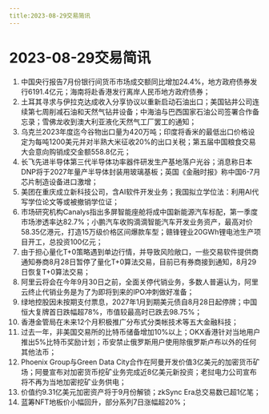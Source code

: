 ```yaml
---
title:2023-08-29交易简讯
---
```

# 2023-08-29交易简讯
1. 中国央行报告7月份银行间货币市场成交额同比增加24.4%，地方政府债券发行6191.4亿元；海南将赴香港发行离岸人民币地方政府债券；
2. 土耳其寻求与伊拉克达成收入分享协议以重新启动石油出口；美国钻井公司连续第七周削减石油和天然气钻井设备；中海油与巴西国家石油公司签署合作备忘录；雪佛龙收到澳大利亚液化天然气工厂罢工的通知；
3. 乌克兰2023年度迄今谷物出口量为420万吨；印度将香米的最低出口价格设定为每吨1200美元并对半熟大米征收20%的出口关税；第五届中国粮食交易大会意向购销成交金额558.8亿元；
4. 长飞先进半导体第三代半导体功率器件研发生产基地落户光谷；消息称日本DNP将于2027年量产半导体封装用玻璃基板；英国《金融时报》称中国6-7月芯片制造设备进口激增；
5. 美团在重庆成立新科技公司，含AI软件开发业务；我国拟立学位法：利用AI代写学位论文等或被撤销学位证；
6. 市场研究机构Canalys指出多屏智能座舱将成中国新能源汽车标配，第一季度市场渗透率达82.7%；小鹏汽车收购滴滴智能汽车开发业务资产，最高对价58.35亿港元，打造15万级价格区间爆款车型；赣锋锂业20GWh锂电池生产项目开工，总投资100亿元；
7. 由于担心量化T+0策略遇到单边行情，并导致风险敞口，一些交易软件提供商通知券商8月28日暂停了量化T+0算法交易，目前已有券商接到通知，8月29日恢复T+0算法交易；
8. 阿里云将会在今年9月30日之前，全面关停代销业务，多数人普遍认为，阿里云终止代销业务是为了为即将到来的IPO冲刺做好准备；
9. 绿地控股因未按期支付票息，2027年1月到期美元债自8月28日起停牌；中国恒大复牌首日跌幅超78%，市值较最高时已跌去98.75%；
10. 香港金管局在未来12个月积极推广分布式分类帐技术等五大金融科技；
11. 过去一年，非美国交易所的比特币储备增加10%以上；OKX香港针对当地用户推出5%比特币奖励计划；币安禁止俄罗斯用户使用除俄罗斯卢布以外的任何其他法币；
12. Phoenix Group与Green Data City合作在阿曼开发价值3亿美元的加密货币矿场；阿曼宣布对加密货币挖矿业务完成近8亿美元新投资；老挝电力公司宣布将不再为当地加密挖矿业务供电；
13. 价值约9.31亿美元加密资产将于9月份解锁；zkSync Era总交易数已超1亿笔；
14. 蓝筹NFT地板价小幅回升，部分系列7日涨幅超20%；